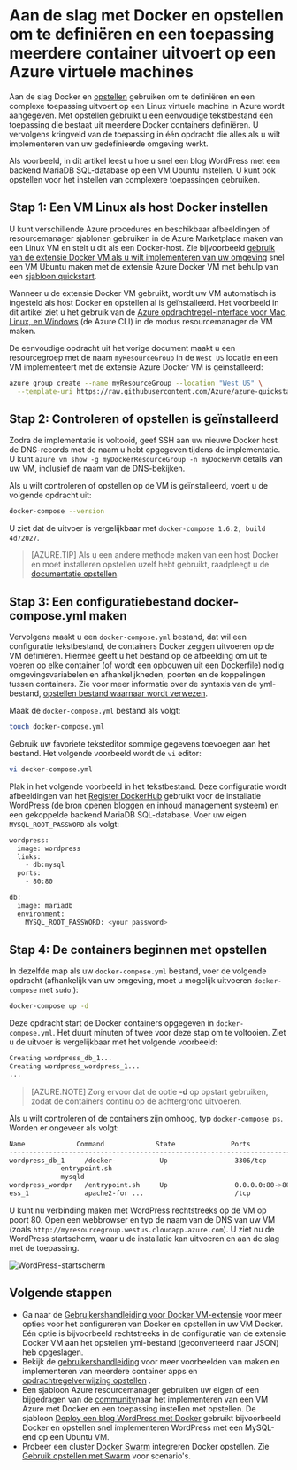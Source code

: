 <properties
   pageTitle="Docker en opstellen op een virtuele machine | Microsoft Azure"
   description="Snelle introductie over het werken met opstellen en Docker op Linux virtuele machines in Azure wordt aangegeven"
   services="virtual-machines-linux"
   documentationCenter=""
   authors="iainfoulds"
   manager="timlt"
   editor=""
   tags="azure-resource-manager"/>

<tags
   ms.service="virtual-machines-linux"
   ms.devlang="NA"
   ms.topic="article"
   ms.tgt_pltfrm="vm-linux"
   ms.workload="infrastructure-services"
   ms.date="09/22/2016"
   ms.author="iainfou"/>

# <a name="get-started-with-docker-and-compose-to-define-and-run-a-multi-container-application-on-an-azure-virtual-machine"></a>Aan de slag met Docker en opstellen om te definiëren en een toepassing meerdere container uitvoert op een Azure virtuele machines

Aan de slag Docker en [opstellen](http://github.com/docker/compose) gebruiken om te definiëren en een complexe toepassing uitvoert op een Linux virtuele machine in Azure wordt aangegeven. Met opstellen gebruikt u een eenvoudige tekstbestand een toepassing die bestaat uit meerdere Docker containers definiëren. U vervolgens kringveld van de toepassing in één opdracht die alles als u wilt implementeren van uw gedefinieerde omgeving werkt. 

Als voorbeeld, in dit artikel leest u hoe u snel een blog WordPress met een backend MariaDB SQL-database op een VM Ubuntu instellen. U kunt ook opstellen voor het instellen van complexere toepassingen gebruiken.


## <a name="step-1-set-up-a-linux-vm-as-a-docker-host"></a>Stap 1: Een VM Linux als host Docker instellen

U kunt verschillende Azure procedures en beschikbaar afbeeldingen of resourcemanager sjablonen gebruiken in de Azure Marketplace maken van een Linux VM en stelt u dit als een Docker-host. Zie bijvoorbeeld [gebruik van de extensie Docker VM als u wilt implementeren van uw omgeving](virtual-machines-linux-dockerextension.md) snel een VM Ubuntu maken met de extensie Azure Docker VM met behulp van een [sjabloon quickstart](https://github.com/Azure/azure-quickstart-templates/tree/master/docker-simple-on-ubuntu). 

Wanneer u de extensie Docker VM gebruikt, wordt uw VM automatisch is ingesteld als host Docker en opstellen al is geïnstalleerd. Het voorbeeld in dit artikel ziet u het gebruik van de [Azure opdrachtregel-interface voor Mac, Linux, en Windows](../xplat-cli-install.md) (de Azure CLI) in de modus resourcemanager de VM maken.

De eenvoudige opdracht uit het vorige document maakt u een resourcegroep met de naam `myResourceGroup` in de `West US` locatie en een VM implementeert met de extensie Azure Docker VM is geïnstalleerd:

```bash
azure group create --name myResourceGroup --location "West US" \
  --template-uri https://raw.githubusercontent.com/Azure/azure-quickstart-templates/master/docker-simple-on-ubuntu/azuredeploy.json
```

## <a name="step-2-verify-that-compose-is-installed"></a>Stap 2: Controleren of opstellen is geïnstalleerd

Zodra de implementatie is voltooid, geef SSH aan uw nieuwe Docker host de DNS-records met de naam u hebt opgegeven tijdens de implementatie. U kunt `azure vm show -g myDockerResourceGroup -n myDockerVM` details van uw VM, inclusief de naam van de DNS-bekijken.

Als u wilt controleren of opstellen op de VM is geïnstalleerd, voert u de volgende opdracht uit:

```bash
docker-compose --version
```

U ziet dat de uitvoer is vergelijkbaar met `docker-compose 1.6.2, build 4d72027`.

>[AZURE.TIP] Als u een andere methode maken van een host Docker en moet installeren opstellen uzelf hebt gebruikt, raadpleegt u de [documentatie opstellen](https://github.com/docker/compose/blob/882dc673ce84b0b29cd59b6815cb93f74a6c4134/docs/install.md).


## <a name="step-3-create-a-docker-composeyml-configuration-file"></a>Stap 3: Een configuratiebestand docker-compose.yml maken

Vervolgens maakt u een `docker-compose.yml` bestand, dat wil een configuratie tekstbestand, de containers Docker zeggen uitvoeren op de VM definiëren. Hiermee geeft u het bestand op de afbeelding om uit te voeren op elke container (of wordt een opbouwen uit een Dockerfile) nodig omgevingsvariabelen en afhankelijkheden, poorten en de koppelingen tussen containers. Zie voor meer informatie over de syntaxis van de yml-bestand, [opstellen bestand waarnaar wordt verwezen](http://docs.docker.com/compose/yml/).

Maak de `docker-compose.yml` bestand als volgt:

```bash
touch docker-compose.yml
```

Gebruik uw favoriete teksteditor sommige gegevens toevoegen aan het bestand. Het volgende voorbeeld wordt de `vi` editor:

```bash
vi docker-compose.yml
```

Plak in het volgende voorbeeld in het tekstbestand. Deze configuratie wordt afbeeldingen van het [Register DockerHub](https://registry.hub.docker.com/_/wordpress/) gebruikt voor de installatie WordPress (de bron openen bloggen en inhoud management systeem) en een gekoppelde backend MariaDB SQL-database. Voer uw eigen `MYSQL_ROOT_PASSWORD` als volgt:

```bash
wordpress:
  image: wordpress
  links:
    - db:mysql
  ports:
    - 80:80

db:
  image: mariadb
  environment:
    MYSQL_ROOT_PASSWORD: <your password>
```

## <a name="step-4-start-the-containers-with-compose"></a>Stap 4: De containers beginnen met opstellen

In dezelfde map als uw `docker-compose.yml` bestand, voer de volgende opdracht (afhankelijk van uw omgeving, moet u mogelijk uitvoeren `docker-compose` met `sudo`.):

```bash
docker-compose up -d

```

Deze opdracht start de Docker containers opgegeven in `docker-compose.yml`. Het duurt minuten of twee voor deze stap om te voltooien. Ziet u de uitvoer is vergelijkbaar met het volgende voorbeeld:

```bash
Creating wordpress_db_1...
Creating wordpress_wordpress_1...
...
```

>[AZURE.NOTE] Zorg ervoor dat de optie **-d** op opstart gebruiken, zodat de containers continu op de achtergrond uitvoeren.

Als u wilt controleren of de containers zijn omhoog, typ `docker-compose ps`. Worden er ongeveer als volgt:

```bash
Name             Command             State              Ports
-------------------------------------------------------------------------
wordpress_db_1     /docker-           Up                 3306/tcp
             entrypoint.sh
             mysqld
wordpress_wordpr   /entrypoint.sh     Up                 0.0.0.0:80->80
ess_1              apache2-for ...                       /tcp
```

U kunt nu verbinding maken met WordPress rechtstreeks op de VM op poort 80. Open een webbrowser en typ de naam van de DNS van uw VM (zoals `http://myresourcegroup.westus.cloudapp.azure.com`). U ziet nu de WordPress startscherm, waar u de installatie kan uitvoeren en aan de slag met de toepassing.

![WordPress-startscherm][wordpress_start]


## <a name="next-steps"></a>Volgende stappen

* Ga naar de [Gebruikershandleiding voor Docker VM-extensie](https://github.com/Azure/azure-docker-extension/blob/master/README.md) voor meer opties voor het configureren van Docker en opstellen in uw VM Docker. Eén optie is bijvoorbeeld rechtstreeks in de configuratie van de extensie Docker VM aan het opstellen yml-bestand (geconverteerd naar JSON) heb opgeslagen.
* Bekijk de [gebruikershandleiding](http://docs.docker.com/compose/) voor meer voorbeelden van maken en implementeren van meerdere container apps en [opdrachtregelverwijzing opstellen](http://docs.docker.com/compose/reference/) .
* Een sjabloon Azure resourcemanager gebruiken uw eigen of een bijgedragen van de [community](https://azure.microsoft.com/documentation/templates/)naar het implementeren van een VM Azure met Docker en een toepassing instellen met opstellen. De sjabloon [Deploy een blog WordPress met Docker](https://github.com/Azure/azure-quickstart-templates/tree/master/docker-wordpress-mysql) gebruikt bijvoorbeeld Docker en opstellen snel implementeren WordPress met een MySQL-end op een Ubuntu VM.
* Probeer een cluster [Docker Swarm](virtual-machines-linux-docker-swarm.md) integreren Docker opstellen. Zie [Gebruik opstellen met Swarm](https://docs.docker.com/compose/swarm/) voor scenario's.

<!--Image references-->

[wordpress_start]: ./media/virtual-machines-linux-docker-compose-quickstart/WordPress.png
